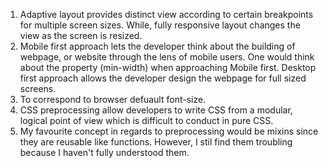 1. Adaptive layout provides distinct view according to certain breakpoints for multiple screen sizes. While, fully responsive layout changes the view as the screen is resized.
2. Mobile first approach lets the developer think about the building of webpage, or website through the lens of mobile users. One would think about the property (min-width) when approaching Mobile first. Desktop first approach allows the developer design the webpage for full sized screens.
3. To correspond to browser defuault font-size.
4. CSS preprocessing allow developers to write CSS from a modular, logical point of view which is difficult to conduct in pure CSS.
5. My favourite concept in regards to preprocessing would be mixins since they are reusable like functions. However, I stil find them troubling because I haven't fully understood them.